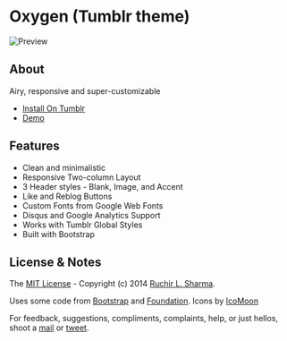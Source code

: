 Oxygen (Tumblr theme)
=====================================

![Preview](http://aguynamedruchir.com/img/projects/themes/oxygen_preview.png)

## About
Airy, responsive and super-customizable

- [Install On Tumblr](https://www.tumblr.com/theme/39065)
- [Demo](http://oxygen-theme.tumblr.com/)

## Features
* Clean and minimalistic
* Responsive Two-column Layout
* 3 Header styles - Blank, Image, and Accent
* Like and Reblog Buttons
* Custom Fonts from Google Web Fonts
* Disqus and Google Analytics Support
* Works with Tumblr Global Styles
* Built with Bootstrap

## License & Notes
The [MIT License](https://github.com/aguynamedruchir/oxygen/blob/master/LICENSE) - Copyright (c) 2014 [Ruchir L. Sharma](http://aguynamedruchir.com).

Uses some code from [Bootstrap](http://getbootstrap.com) and [Foundation](http://foundation.zurb.com/).
Icons by [IcoMoon](http://icomoon.io/)

For feedback, suggestions, compliments, complaints, help, or just hellos, shoot a [mail](mailto:aguynamedruchir@gmail.com) or [tweet](https://twitter.com/aguynamedruchir).
